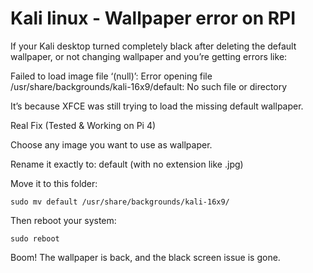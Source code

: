 # Kali linux - Wallpaper error on RPI

If your Kali desktop turned completely black after deleting the default wallpaper, or not changing wallpaper and you’re getting errors like:

Failed to load image file ‘(null)’: Error opening file /usr/share/backgrounds/kali-16x9/default: No such file or directory

It’s because XFCE was still trying to load the missing default wallpaper.

Real Fix (Tested & Working on Pi 4)

Choose any image you want to use as wallpaper.

Rename it exactly to: default (with no extension like .jpg)

Move it to this folder:

```
sudo mv default /usr/share/backgrounds/kali-16x9/
```

Then reboot your system:

```
sudo reboot
```

Boom! The wallpaper is back, and the black screen issue is gone.